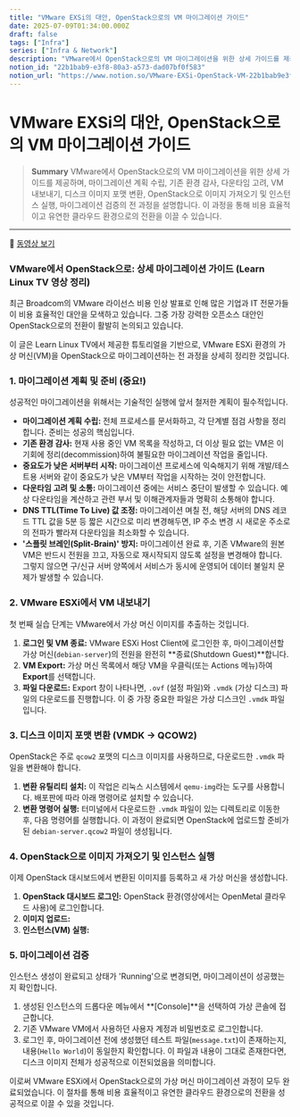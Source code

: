 ```yaml
---
title: "VMware EXSi의 대안, OpenStack으로의 VM 마이그레이션 가이드"
date: 2025-07-09T01:34:00.000Z
draft: false
tags: ["Infra"]
series: ["Infra & Network"]
description: "VMware에서 OpenStack으로의 VM 마이그레이션을 위한 상세 가이드를 제공하며, 마이그레이션 계획 수립, 기존 환경 감사, 다운타임 고려, VM 내보내기, 디스크 이미지 포맷 변환, OpenStack으로 이미지 가져오기 및 인스턴스 실행, 마이그레이션 검증의 전 과정을 설명합니다. 이 과정을 통해 비용 효율적이고 유연한 클라우드 환경으로의 전환을 이끌 수 있습니다."
notion_id: "22b1bab9-e3f8-80a3-a573-dad07bf0f583"
notion_url: "https://www.notion.so/VMware-EXSi-OpenStack-VM-22b1bab9e3f880a3a573dad07bf0f583"
---
```


# VMware EXSi의 대안, OpenStack으로의 VM 마이그레이션 가이드

> **Summary**
> VMware에서 OpenStack으로의 VM 마이그레이션을 위한 상세 가이드를 제공하며, 마이그레이션 계획 수립, 기존 환경 감사, 다운타임 고려, VM 내보내기, 디스크 이미지 포맷 변환, OpenStack으로 이미지 가져오기 및 인스턴스 실행, 마이그레이션 검증의 전 과정을 설명합니다. 이 과정을 통해 비용 효율적이고 유연한 클라우드 환경으로의 전환을 이끌 수 있습니다.

---

🎥 [동영상 보기](https://www.youtube.com/watch?v=0GEtiWCAO0g)

### **VMware에서 OpenStack으로: 상세 마이그레이션 가이드 (Learn Linux TV 영상 정리)**

최근 Broadcom의 VMware 라이선스 비용 인상 발표로 인해 많은 기업과 IT 전문가들이 비용 효율적인 대안을 모색하고 있습니다. 그중 가장 강력한 오픈소스 대안인 OpenStack으로의 전환이 활발히 논의되고 있습니다.

이 글은 Learn Linux TV에서 제공한 튜토리얼을 기반으로, VMware ESXi 환경의 가상 머신(VM)을 OpenStack으로 마이그레이션하는 전 과정을 상세히 정리한 것입니다.

### **1. 마이그레이션 계획 및 준비 (중요!)**

성공적인 마이그레이션을 위해서는 기술적인 실행에 앞서 철저한 계획이 필수적입니다.

- **마이그레이션 계획 수립:** 전체 프로세스를 문서화하고, 각 단계별 점검 사항을 정리합니다. 준비는 성공의 핵심입니다.
- **기존 환경 감사:** 현재 사용 중인 VM 목록을 작성하고, 더 이상 필요 없는 VM은 이 기회에 정리(decommission)하여 불필요한 마이그레이션 작업을 줄입니다.
- **중요도가 낮은 서버부터 시작:** 마이그레이션 프로세스에 익숙해지기 위해 개발/테스트용 서버와 같이 중요도가 낮은 VM부터 작업을 시작하는 것이 안전합니다.
- **다운타임 고려 및 소통:** 마이그레이션 중에는 서비스 중단이 발생할 수 있습니다. 예상 다운타임을 계산하고 관련 부서 및 이해관계자들과 명확히 소통해야 합니다.
- **DNS TTL(Time To Live) 값 조정:** 마이그레이션 며칠 전, 해당 서버의 DNS 레코드 TTL 값을 5분 등 짧은 시간으로 미리 변경해두면, IP 주소 변경 시 새로운 주소로의 전파가 빨라져 다운타임을 최소화할 수 있습니다.
- **'스플릿 브레인(Split-Brain)' 방지:** 마이그레이션 완료 후, 기존 VMware의 원본 VM은 반드시 전원을 끄고, 자동으로 재시작되지 않도록 설정을 변경해야 합니다. 그렇지 않으면 구/신규 서버 양쪽에서 서비스가 동시에 운영되어 데이터 불일치 문제가 발생할 수 있습니다.
### **2. VMware ESXi에서 VM 내보내기**

첫 번째 실습 단계는 VMware에서 가상 머신 이미지를 추출하는 것입니다.

1. **로그인 및 VM 종료:** VMware ESXi Host Client에 로그인한 후, 마이그레이션할 가상 머신(`debian-server`)의 전원을 완전히 **종료(Shutdown Guest)**합니다.
1. **VM Export:** 가상 머신 목록에서 해당 VM을 우클릭(또는 Actions 메뉴)하여 **Export**를 선택합니다.
1. **파일 다운로드:** Export 창이 나타나면, `.ovf` (설정 파일)와 `.vmdk` (가상 디스크) 파일의 다운로드를 진행합니다. 이 중 가장 중요한 파일은 가상 디스크인 `.vmdk` 파일입니다.
### **3. 디스크 이미지 포맷 변환 (VMDK → QCOW2)**

OpenStack은 주로 `qcow2` 포맷의 디스크 이미지를 사용하므로, 다운로드한 `.vmdk` 파일을 변환해야 합니다.

1. **변환 유틸리티 설치:** 이 작업은 리눅스 시스템에서 `qemu-img`라는 도구를 사용합니다. 배포판에 따라 아래 명령어로 설치할 수 있습니다.
1. **변환 명령어 실행:** 터미널에서 다운로드한 `.vmdk` 파일이 있는 디렉토리로 이동한 후, 다음 명령어를 실행합니다.
이 과정이 완료되면 OpenStack에 업로드할 준비가 된 `debian-server.qcow2` 파일이 생성됩니다.

### **4. OpenStack으로 이미지 가져오기 및 인스턴스 실행**

이제 OpenStack 대시보드에서 변환된 이미지를 등록하고 새 가상 머신을 생성합니다.

1. **OpenStack 대시보드 로그인:** OpenStack 환경(영상에서는 OpenMetal 클라우드 사용)에 로그인합니다.
1. **이미지 업로드:**
1. **인스턴스(VM) 실행:**
### **5. 마이그레이션 검증**

인스턴스 생성이 완료되고 상태가 'Running'으로 변경되면, 마이그레이션이 성공했는지 확인합니다.

1. 생성된 인스턴스의 드롭다운 메뉴에서 **[Console]**을 선택하여 가상 콘솔에 접근합니다.
1. 기존 VMware VM에서 사용하던 사용자 계정과 비밀번호로 로그인합니다.
1. 로그인 후, 마이그레이션 전에 생성했던 테스트 파일(`message.txt`)이 존재하는지, 내용(`Hello World`)이 동일한지 확인합니다.
이 파일과 내용이 그대로 존재한다면, 디스크 이미지 전체가 성공적으로 이전되었음을 의미합니다.

이로써 VMware ESXi에서 OpenStack으로의 가상 머신 마이그레이션 과정이 모두 완료되었습니다. 이 절차를 통해 비용 효율적이고 유연한 클라우드 환경으로의 전환을 성공적으로 이끌 수 있을 것입니다.

